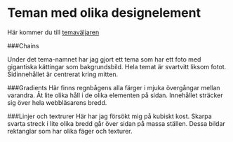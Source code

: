 
Teman med olika designelement
===============================

Här kommer du till [temaväljaren](/design/me/anax-flat/htdocs/theme-selector)


###Chains

Under det tema-namnet har jag gjort ett tema som har ett foto med gigantiska kättingar som bakgrundsbild. Hela temat är svartvitt liksom fotot. Sidinnehållet är centrerat kring mitten.


###Gradients
Här finns regnbågens alla färger i mjuka övergångar mellan varandra. Åt lite olika håll i de olika elementen på sidan. Innehållet sträcker sig över hela webbläsarens bredd.

###Linjer och textrurer
Här har jag försökt mig på kubiskt kost. Skarpa svarta streck i lite olika bredd går över sidan på massa ställen. Dessa bildar rektanglar som har olika fäger och texturer.
